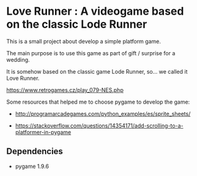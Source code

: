 # Love Runner : A videogame based on the classic Lode Runner

This is a small project about develop a simple platform game.

The main purpose is to use this game as part of gift / surprise for a wedding.

It is somehow based on the classic game Lode Runner, so... we called it Love Runner.

https://www.retrogames.cz/play_079-NES.php

Some resources that helped me to choose pygame to develop the game:

* http://programarcadegames.com/python_examples/es/sprite_sheets/

* https://stackoverflow.com/questions/14354171/add-scrolling-to-a-platformer-in-pygame

## Dependencies

* pygame 1.9.6
